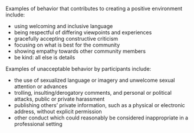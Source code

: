 Examples of behavior that contributes to creating a positive environment include:

- using welcoming and inclusive language
- being respectful of differing viewpoints and experiences
- gracefully accepting constructive criticism
- focusing on what is best for the community
- showing empathy towards other community members
- be kind: all else is details

Examples of unacceptable behavior by participants include:

- the use of sexualized language or imagery and unwelcome sexual attention or advances
- trolling, insulting/derogatory comments, and personal or political attacks, public or private harassment
- publishing others’ private information, such as a physical or electronic address, without explicit permission
- other conduct which could reasonably be considered inappropriate in a professional setting


